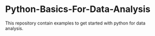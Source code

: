 # Python-Basics-For-Data-Analysis
This repository contain examples to get started with python for data analysis.
